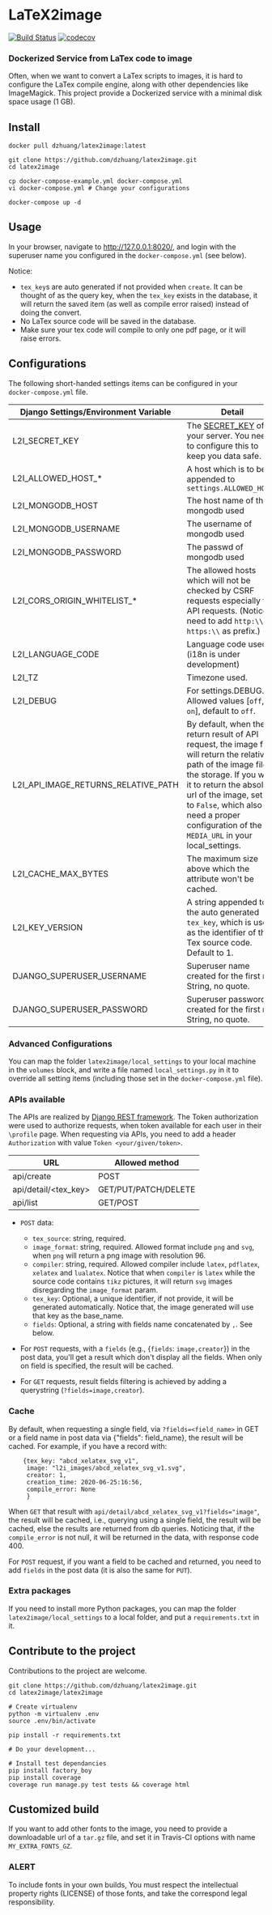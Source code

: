 # LaTeX2image

[![Build Status](https://travis-ci.org/dzhuang/latex2image.svg?branch=master)](https://travis-ci.org/dzhuang/latex2image)
[![codecov](https://codecov.io/gh/dzhuang/latex2image/branch/master/graph/badge.svg)](https://codecov.io/gh/dzhuang/latex2image)

### Dockerized Service from LaTex code to image

Often, when we want to convert a LaTex scripts to images, it is hard to configure the LaTex compile engine, along with
other dependencies like ImageMagick. This project provide a Dockerized service with a minimal disk space usage (1 GB).

## Install
    
    docker pull dzhuang/latex2image:latest

    git clone https://github.com/dzhuang/latex2image.git
    cd latex2image

    cp docker-compose-example.yml docker-compose.yml
    vi docker-compose.yml # Change your configurations

    docker-compose up -d

## Usage
In your browser, navigate to http://127.0.0.1:8020/, and login with the superuser name you configured in the 
`docker-compose.yml` (see below).

Notice:
- `tex_key`s are auto generated if not provided when `create`. It can be thought of as the query key, when the `tex_key`
 exists in the database, it will return the saved item (as well as compile error raised) instead of doing the convert.
- No LaTex source code will be saved in the database.
- Make sure your tex code will compile to only one pdf page, or it will raise errors.

## Configurations

The following short-handed settings items can be configured in your `docker-compose.yml` file.

| Django Settings/Environment Variable | Detail                               |
|--------------------------------------|--------------------------------------|
| L2I_SECRET_KEY | The [SECRET_KEY](https://docs.djangoproject.com/en/dev/ref/settings/#secret-key) of your server. You need to configure this to keep you data safe.|
| L2I_ALLOWED_HOST_*                  | A host which is to be appended to `settings.ALLOWED_HOSTS` |
| L2I_MONGODB_HOST                   | The host name of the mongodb used  |
| L2I_MONGODB_USERNAME                 | The username of mongodb used   |
| L2I_MONGODB_PASSWORD                 | The passwd of mongodb used   |
| L2I_CORS_ORIGIN_WHITELIST_*          | The allowed hosts which will not be checked by CSRF requests especially for API requests. (Notice, need to add `http:\\` or `https:\\` as prefix.) |
| L2I_LANGUAGE_CODE                  | Language code used (i18n is under development)              |
| L2I_TZ                     | Timezone used.|
| L2I_DEBUG                  | For settings.DEBUG. Allowed values [`off`, `on`], default to `off`. | 
| L2I_API_IMAGE_RETURNS_RELATIVE_PATH | By default, when the return result of API request, the image field will return the relative path of the image file in the storage. If you want it to return the absolute url of the image, set it to `False`, which also need a proper configuration of the `MEDIA_URL` in your local_settings.|
| L2I_CACHE_MAX_BYTES | The maximum size above which the attribute won't be cached. |
| L2I_KEY_VERSION | A string appended to the auto generated `tex_key`, which is used as the identifier of the Tex source code. Default to 1. |
| DJANGO_SUPERUSER_USERNAME | Superuser name created for the first run. String, no quote. |
| DJANGO_SUPERUSER_PASSWORD | Superuser password created for the first run. String, no quote. |

### Advanced Configurations

You can map the folder `latex2image/local_settings` to your local machine in the `volumes` block, and write a file named `local_settings.py` in it
to override all setting items (including those set in the `docker-compose.yml` file).

### APIs available

The APIs are realized by [Django REST framework](https://www.django-rest-framework.org/). The Token authorization were used to authorize requests, when token available for each user
in their `\profile` page. When requesting via APIs, you need to add a header `Authorization` with value `Token <your/given/token>`.

| URL | Allowed method      |
|-----|---------------------|
| api/create | POST |
| api/detail/<tex_key> | GET/PUT/PATCH/DELETE |
| api/list | GET/POST |  

- `POST` data:
  - `tex_source`: string, required.
  - `image_format`: string, required. Allowed format include `png` and `svg`, when `png` will return a png image with 
  resolution 96.
  - `compiler`: string, required. Allowed compiler include `latex`, `pdflatex`, `xelatex` and `lualatex`. Notice that
  when `compiler` is `latex` while the source code contains `tikz` pictures, it will return `svg` images disregarding 
  the `image_format` param.
  - `tex_key`: Optional, a unique identifier, if not provide, it will be generated automatically. Notice that, the image generated will use that key as the base_name.
  - `fields`: Optional, a string with fields name concatenated by `,`. See below.

- For `POST` requests, with a `fields` (e.g., {`fields`: `image,creator`}) in the post data, you'll get a result which don't display all the fields. When only on field is specified, the result will be cached.
- For `GET` requests, result fields filtering is achieved by adding a querystring (`?fields=image,creator`).

### Cache
By default, when requesting a single field, via `?fields=<field_name>` in GET or a field name in post data via {"fields": field_name}, the result will be cached.
For example, if you have a record with:

        {tex_key: "abcd_xelatex_svg_v1",
         image: "l2i_images/abcd_xelatex_svg_v1.svg",
         creator: 1,
         creation_time: 2020-06-25:16:56,
         compile_error: None
         }

When `GET` that result with `api/detail/abcd_xelatex_svg_v1?fields="image"`, the result will be cached, i.e., querying using a single field, the result will be cached, else the results are returned from db queries.
Noticing that, if the `compile_error` is not null, it will be returned in the data, with response code 400.

For `POST` request,  if you want a field to be cached and returned, you need to add `fields` in the post data (it is also the same for `PUT`). 


### Extra packages

If you need to install more Python packages, you can map the folder `latex2image/local_settings` to a local folder, and
put a `requirements.txt` in it.

## Contribute to the project
Contributions to the project are welcome.

    git clone https://github.com/dzhuang/latex2image.git
    cd latex2image/latex2image

    # Create virtualenv
    python -m virtualenv .env
    source .env/bin/activate

    pip install -r requirements.txt
    
    # Do your development...
    
    # Install test dependancies
    pip install factory_boy
    pip install coverage
    coverage run manage.py test tests && coverage html


## Customized build
If you want to add other fonts to the image, you need to provide a downloadable url of a `tar.gz` file, and set it in Travis-CI options with name `MY_EXTRA_FONTS_GZ`. 

### ALERT 
To include fonts in your own builds, You must respect the intellectual property rights (LICENSE) of those fonts, and take the correspond legal responsibility.
